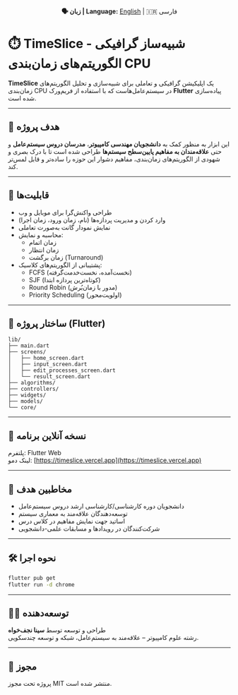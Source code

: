 <p align="center">
  <b>🗣 زبان | Language:</b>
  <a href="README.en.md">English</a> | 🇮🇷 فارسی
</p>

# ⏱️ TimeSlice - شبیه‌ساز گرافیکی الگوریتم‌های زمان‌بندی CPU

**TimeSlice** یک اپلیکیشن گرافیکی و تعاملی برای شبیه‌سازی و تحلیل الگوریتم‌های زمان‌بندی CPU در سیستم‌عامل‌هاست که با استفاده از فریم‌ورک **Flutter** پیاده‌سازی شده است.


---

## 🎯 هدف پروژه

این ابزار به منظور کمک به **دانشجویان مهندسی کامپیوتر**، **مدرسان دروس سیستم‌عامل** و حتی **علاقه‌مندان به مفاهیم پایین‌سطح سیستم‌ها** طراحی شده است تا با درک بصری و شهودی از الگوریتم‌های زمان‌بندی، مفاهیم دشوار این حوزه را ساده‌تر و قابل لمس‌تر کند.

---

## 📌 قابلیت‌ها

- طراحی واکنش‌گرا برای موبایل و وب
- وارد کردن و مدیریت پردازه‌ها (نام، زمان ورود، زمان اجرا)
- نمایش نمودار گانت به‌صورت تعاملی
- محاسبه و نمایش:
  - زمان اتمام
  - زمان انتظار
  - زمان برگشت (Turnaround)
- پشتیبانی از الگوریتم‌های کلاسیک:
  - FCFS (نخست‌آمده، نخست‌خدمت‌گرفته)
  - SJF (کوتاه‌ترین پردازه ابتدا)
  - Round Robin (مدور با زمان‌بُرش)
  - Priority Scheduling (اولویت‌محور)

---

## 📂 ساختار پروژه (Flutter)

```
lib/
├── main.dart
├── screens/
│   ├── home_screen.dart
│   ├── input_screen.dart
│   ├── edit_processes_screen.dart
│   └── result_screen.dart
├── algorithms/
├── controllers/
├── widgets/
├── models/
└── core/
```

---

## 🔗 نسخه آنلاین برنامه

پلتفرم: Flutter Web  
لینک دمو: [https://timeslice.vercel.app](https://timeslice.vercel.app)

---

## 🧠 مخاطبین هدف

- دانشجویان دوره کارشناسی/کارشناسی ارشد دروس سیستم‌عامل
- توسعه‌دهندگان علاقه‌مند به معماری سیستم
- اساتید جهت نمایش مفاهیم در کلاس درس
- شرکت‌کنندگان در رویدادها و مسابقات علمی-دانشجویی

---

## 🛠️ نحوه اجرا

```bash
flutter pub get
flutter run -d chrome
```

---

## 👨‍💻 توسعه‌دهنده

طراحی و توسعه توسط **سینا نجف‌خواه**  
رشته علوم کامپیوتر – علاقه‌مند به سیستم‌عامل، شبکه و توسعه چندسکویی.

---

## 📜 مجوز

پروژه تحت مجوز MIT منتشر شده است.

